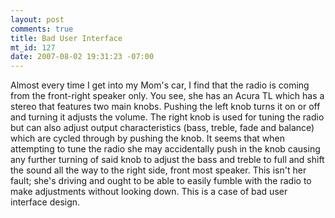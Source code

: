 ```yaml
--- 
layout: post
comments: true
title: Bad User Interface
mt_id: 127
date: 2007-08-02 19:31:23 -07:00
---
```

Almost every time I get into my Mom's car, I find that the radio is coming from the front-right speaker only.  You see, she has an Acura TL which has a stereo that features two main knobs.  Pushing the left knob turns it on or off and turning it adjusts the volume.  The right knob is used for tuning the radio but can also adjust output characteristics (bass, treble, fade and balance) which are cycled through by pushing the knob.  It seems that when attempting to tune the radio she may accidentally push in the knob causing any further turning of said knob to adjust the bass and treble to full and shift the sound all the way to the right side, front most speaker.  This isn't her fault; she's driving and ought to be able to easily fumble with the radio to make adjustments without looking down.  This is a case of bad user interface design.
